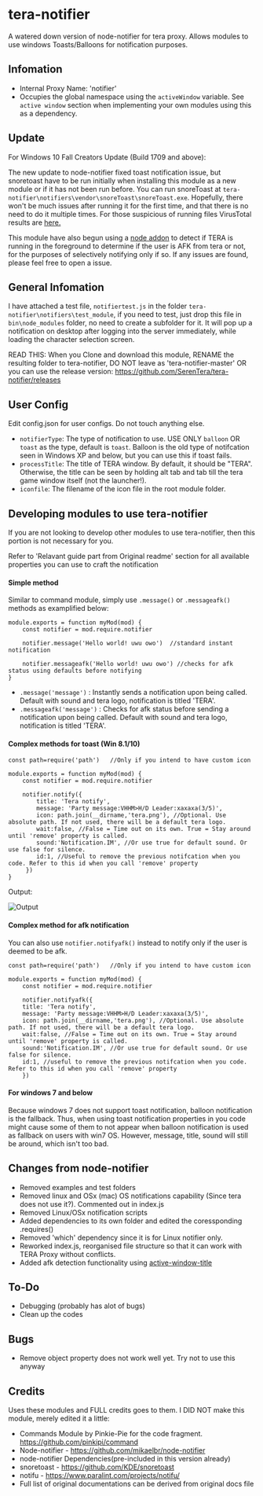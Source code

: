 # tera-notifier
A watered down version of node-notifier for tera proxy. Allows modules to use windows Toasts/Balloons for notification purposes.

## Infomation
- Internal Proxy Name: 'notifier'
- Occupies the global namespace using the `activeWindow` variable. See `active window` section when implementing your own modules using this as a dependency.

## Update
For Windows 10 Fall Creators Update (Build 1709 and above):

The new update to node-notifier fixed toast notification issue, but snoretoast have to be run initially when installing this module as a new module or if it has not been run before. You can run snoreToast at `tera-notifier\notifiers\vendor\snoreToast\snoreToast.exe`. Hopefully, there won't be much issues after running it for the first time, and that there is no need to do it multiple times. For those suspicious of running files VirusTotal results are [here.](https://www.virustotal.com/#/file/9e8016d8552c50db2ed2b5a08a1523a258214d550aa5dd52ce566fd409c72a7e/detection)

This module have also begun using a [node addon](https://github.com/SerenTera/active-window-title) to detect if TERA is running in the foreground to determine if the user is AFK from tera or not, for the purposes of selectively notifying only if so. If any issues are found, please feel free to open a issue.

## General Infomation
I have attached a test file, `notifiertest.js` in the folder `tera-notifier\notifiers\test_module`, if you need to test, just drop this file in `bin\node_modules` folder, no need to create a subfolder for it. It will pop up a notification on desktop after logging into the server immediately, while loading the character selection screen.

READ THIS: When you Clone and download this module, RENAME the resulting folder to tera-notifier, DO NOT leave as 'tera-notifier-master' OR you can use the release version: https://github.com/SerenTera/tera-notifier/releases

## User Config
Edit config.json for user configs. Do not touch anything else.
- `notifierType`: The type of notification to use. USE ONLY `balloon` OR `toast` as the type, default is `toast`. Balloon is the old type of notifcation seen in Windows XP and below, but you can use this if toast fails.
- `processTitle`: The title of TERA window. By default, it should be "TERA". Otherwise, the title can be seen by holding alt tab and tab till the tera game window itself (not the launcher!).
- `iconfile`: The filename of the icon file in the root module folder.

## Developing modules to use tera-notifier
If you are not looking to develop other modules to use tera-notifier, then this portion is not necessary for you.

Refer to 'Relavant guide part from Original readme' section for all available properties you can use to craft the notification

#### Simple method
Similar to command module, simply use `.message()` or `.messageafk()` methods as examplified below:
```
module.exports = function myMod(mod) {	
    const notifier = mod.require.notifier 
    
    notifier.message('Hello world! uwu owo')  //standard instant notification
    
    notifier.messageafk('Hello world! uwu owo') //checks for afk status using defaults before notifying
}
```
- `.message('message')` : Instantly sends a notification upon being called. Default with sound and tera logo, notification is titled 'TERA'.
- `.messageafk('message')` : Checks for afk status before sending a notification upon being called. Default with sound and tera logo, notification is titled 'TERA'. 

#### Complex methods for toast (Win 8.1/10)
```
const path=require('path')   //Only if you intend to have custom icon
	
module.exports = function myMod(mod) {	
    const notifier = mod.require.notifier

    notifier.notify({
		title: 'Tera notify',
		message: 'Party message:VHHM>H/D Leader:xaxaxa(3/5)',
		icon: path.join(__dirname,'tera.png'), //Optional. Use absolute path. If not used, there will be a default tera logo.
		wait:false, //False = Time out on its own. True = Stay around until 'remove' property is called.
		sound:'Notification.IM', //Or use true for default sound. Or use false for silence.
		id:1, //Useful to remove the previous notifcation when you code. Refer to this id when you call 'remove' property
     })
}
```
  
Output:

![Output](http://i.imgur.com/HOHMfgf.jpg)  

#### Complex method for afk notification
You can also use `notifier.notifyafk()` instead to notify only if the user is deemed to be afk. 
```
const path=require('path')   //Only if you intend to have custom icon
	
module.exports = function myMod(mod) {	
    const notifier = mod.require.notifier
    
    notifier.notifyafk({
	title: 'Tera notify',
	message: 'Party message:VHHM>H/D Leader:xaxaxa(3/5)',
	icon: path.join(__dirname,'tera.png'), //Optional. Use absolute path. If not used, there will be a default tera logo.
	wait:false, //False = Time out on its own. True = Stay around until 'remove' property is called.
	sound:'Notification.IM', //Or use true for default sound. Or use false for silence.
	id:1, //useful to remove the previous notifcation when you code. Refer to this id when you call 'remove' property
    })
```
#### For windows 7 and below
Because windows 7 does not support toast notification, balloon notification is the fallback. Thus, when using toast notification properties in you code might cause some of them to not appear when balloon notification is used as fallback on users with win7 OS. However, message, title, sound will still be around, which isn't too bad.
  
## Changes from node-notifier
- Removed examples and test folders
- Removed linux and OSx (mac) OS notifications capability (Since tera does not use it?). Commented out in index.js
- Removed Linux/OSx notification scripts
- Added dependencies to its own folder and edited the coressponding .requires() 
- Removed 'which' dependency since it is for Linux notifier only.
- Reworked index.js, reorganised file structure so that it can work with TERA Proxy without conflicts.
- Added afk detection functionality using [active-window-title](https://github.com/SerenTera/active-window-title)

## To-Do
- Debugging (probably has alot of bugs)
- Clean up the codes

## Bugs
- Remove object property does not work well yet. Try not to use this anyway

## Credits
Uses these modules and FULL credits goes to them. I DID NOT make this module, merely edited it a little:
- Commands Module by Pinkie-Pie for the code fragment. https://github.com/pinkipi/command
- Node-notifier - https://github.com/mikaelbr/node-notifier 
- node-notifier Dependencies(pre-included in this version already)
- snoretoast - https://github.com/KDE/snoretoast
- notifu - https://www.paralint.com/projects/notifu/
- Full list of original documentations can be derived from original docs file
